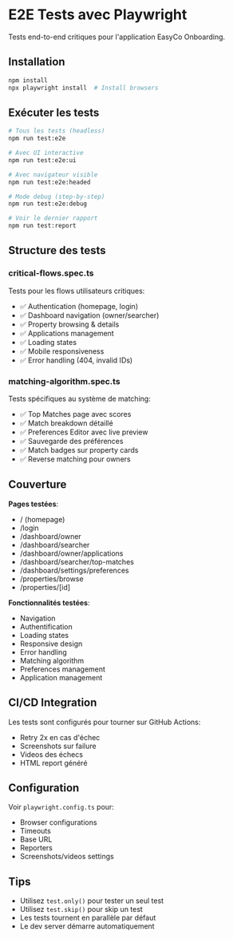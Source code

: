 # E2E Tests avec Playwright

Tests end-to-end critiques pour l'application EasyCo Onboarding.

## Installation

```bash
npm install
npx playwright install  # Install browsers
```

## Exécuter les tests

```bash
# Tous les tests (headless)
npm run test:e2e

# Avec UI interactive
npm run test:e2e:ui

# Avec navigateur visible
npm run test:e2e:headed

# Mode debug (step-by-step)
npm run test:e2e:debug

# Voir le dernier rapport
npm run test:report
```

## Structure des tests

### critical-flows.spec.ts
Tests pour les flows utilisateurs critiques:
- ✅ Authentication (homepage, login)
- ✅ Dashboard navigation (owner/searcher)
- ✅ Property browsing & details
- ✅ Applications management
- ✅ Loading states
- ✅ Mobile responsiveness
- ✅ Error handling (404, invalid IDs)

### matching-algorithm.spec.ts
Tests spécifiques au système de matching:
- ✅ Top Matches page avec scores
- ✅ Match breakdown détaillé
- ✅ Preferences Editor avec live preview
- ✅ Sauvegarde des préférences
- ✅ Match badges sur property cards
- ✅ Reverse matching pour owners

## Couverture

**Pages testées**:
- / (homepage)
- /login
- /dashboard/owner
- /dashboard/searcher
- /dashboard/owner/applications
- /dashboard/searcher/top-matches
- /dashboard/settings/preferences
- /properties/browse
- /properties/[id]

**Fonctionnalités testées**:
- Navigation
- Authentification
- Loading states
- Responsive design
- Error handling
- Matching algorithm
- Preferences management
- Application management

## CI/CD Integration

Les tests sont configurés pour tourner sur GitHub Actions:
- Retry 2x en cas d'échec
- Screenshots sur failure
- Videos des échecs
- HTML report généré

## Configuration

Voir `playwright.config.ts` pour:
- Browser configurations
- Timeouts
- Base URL
- Reporters
- Screenshots/videos settings

## Tips

- Utilisez `test.only()` pour tester un seul test
- Utilisez `test.skip()` pour skip un test
- Les tests tournent en parallèle par défaut
- Le dev server démarre automatiquement
